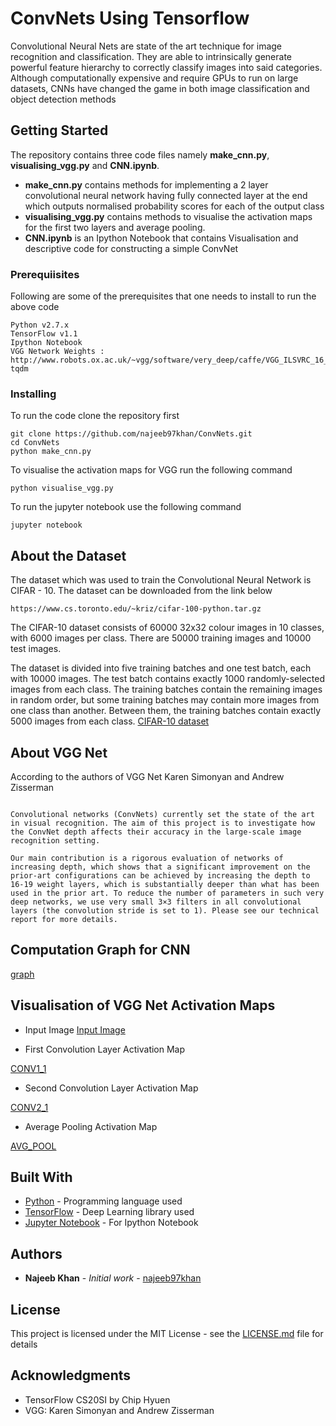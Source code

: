 # ConvNets Using Tensorflow

Convolutional Neural Nets are state of the art technique for image recognition and classification. They are able to intrinsically generate powerful feature hierarchy to correctly classify images into said categories. Although computationally expensive and require GPUs to run on large datasets, CNNs have changed the game in both image classification and object detection methods

## Getting Started

The repository contains three code files namely **make\_cnn.py**, **visualising\_vgg.py** and **CNN.ipynb**. 
* **make_cnn.py** contains methods for implementing a 2 layer convolutional neural network having fully connected layer at the end which outputs normalised probability scores for each of the output class
* **visualising\_vgg.py** contains methods to visualise the activation maps for the first two layers and average pooling.
* **CNN.ipynb** is an Ipython Notebook that contains Visualisation and descriptive code for constructing a simple ConvNet

### Prerequiisites

Following are some of the prerequisites that one needs to install to run the above code

```
Python v2.7.x
TensorFlow v1.1
Ipython Notebook
VGG Network Weights : http://www.robots.ox.ac.uk/~vgg/software/very_deep/caffe/VGG_ILSVRC_16_layers.caffemodel
tqdm

```

### Installing

To run the code clone the repository first

```
git clone https://github.com/najeeb97khan/ConvNets.git
cd ConvNets
python make_cnn.py
```

To visualise the activation maps for VGG run the following command

```
python visualise_vgg.py
```

To run the jupyter notebook use the following command

```
jupyter notebook
```

## About the Dataset

The dataset which was used to train the Convolutional Neural Network is CIFAR - 10. The dataset can be downloaded from the link below

```
https://www.cs.toronto.edu/~kriz/cifar-100-python.tar.gz

```
The CIFAR-10 dataset consists of 60000 32x32 colour images in 10 classes, with 6000 images per class. There are 50000 training images and 10000 test images. 

The dataset is divided into five training batches and one test batch, each with 10000 images. The test batch contains exactly 1000 randomly-selected images from each class. The training batches contain the remaining images in random order, but some training batches may contain more images from one class than another. Between them, the training batches contain exactly 5000 images from each class. 
[CIFAR-10 dataset](https://www.google.com/url?sa=i&rct=j&q=&esrc=s&source=images&cd=&cad=rja&uact=8&ved=0ahUKEwju88OduqfUAhUEQo8KHbEoCZEQjRwIBw&url=https%3A%2F%2Fwww.kaggle.com%2Fc%2Fcifar-10&psig=AFQjCNFeOT6wbdPjA0xEv1Nd0kxziSC69w&ust=1496777872226026)



## About VGG Net
According to the authors of VGG Net Karen Simonyan and Andrew Zisserman
```

Convolutional networks (ConvNets) currently set the state of the art in visual recognition. The aim of this project is to investigate how the ConvNet depth affects their accuracy in the large-scale image recognition setting. 

Our main contribution is a rigorous evaluation of networks of increasing depth, which shows that a significant improvement on the prior-art configurations can be achieved by increasing the depth to 16-19 weight layers, which is substantially deeper than what has been used in the prior art. To reduce the number of parameters in such very deep networks, we use very small 3×3 filters in all convolutional layers (the convolution stride is set to 1). Please see our technical report for more details.

```

## Computation Graph for CNN
[graph](images/graph.png)

## Visualisation of VGG Net Activation Maps
* Input Image
[Input Image](images/car.jpg)

* First Convolution Layer Activation Map

[CONV1_1](images/conv1_1_1.jpg)

* Second Convolution Layer Activation Map

[CONV2_1](images/conv2_1_1.jpg)

* Average Pooling Activation Map

[AVG_POOL](images/avg_pool1.jpg)

## Built With

* [Python](https://www.python.org/) - Programming language used
* [TensorFlow](https://www.tensorflow.org//) - Deep Learning library used
* [Jupyter Notebook](http://jupyter.org/) - For Ipython Notebook


## Authors

* **Najeeb Khan** - *Initial work* - [najeeb97khan](https://github.com/najeeb97khan)


## License

This project is licensed under the MIT License - see the [LICENSE.md](LICENSE.md) file for details

## Acknowledgments

* TensorFlow CS20SI by Chip Hyuen
* VGG: Karen Simonyan and Andrew Zisserman

